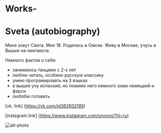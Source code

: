 # Works-

# Sveta (autobiography)
Меня зовут Света. Мне 18. Родилась в Омске. Живу в Москве, учусь в Вышке на лингвиста.

Немного фактов о себе:
* занимаюсь танцами с 2-х лет
* люблю читать, особено русскую классику
* умею програмировать на 3 языках 
* в вышке учу испаский, но помимо него немного знаю немецкий и фарси 
* люблбю готовить

[vk. link] (https://vk.com/id382602195)

[instagram.link] (https://www.instagram.com/snovivi/?hl=ru)

![alt-photo](https://pp.userapi.com/c836638/v836638195/694ae/GLX-Byx6-Yo.jpg)


